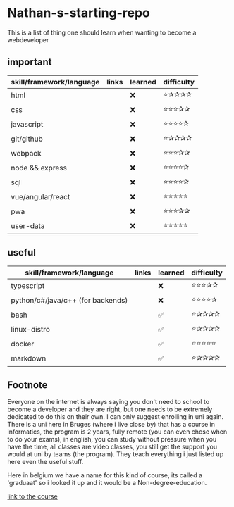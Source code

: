 # Nathan-s-starting-repo

This is a list of thing one should learn when wanting to become a webdeveloper


## important


|  skill/framework/language | links  | learned  | difficulty |
|---|---|---|---|
| html  |   | ❌  | ⭐✰✰✰✰ |
| css  |   | ❌  | ⭐⭐⭐✰✰ |
| javascript  |   | ❌  | ⭐⭐⭐⭐✰ |
| git/github  |   | ❌  | ⭐✰✰✰✰ |
| webpack  |   | ❌  | ⭐⭐⭐✰✰ |
| node && express  |   | ❌  | ⭐⭐⭐⭐✰ |
| sql  |   | ❌  | ⭐⭐⭐⭐✰ |
| vue/angular/react  |   | ❌  | ⭐⭐⭐⭐⭐ |
| pwa  |   | ❌  | ⭐⭐⭐✰✰ |
| user-data  |   | ❌  | ⭐⭐⭐⭐⭐ |




## useful 

|  skill/framework/language | links  | learned  | difficulty |
|---|---|---|---|
| typescript  |  | ❌  | ⭐⭐⭐✰✰ 
| python/c#/java/c++ (for backends)  |   | ❌  | ⭐⭐⭐⭐✰ |
|  bash |   | ✅  | ⭐✰✰✰✰ |
|  linux-distro |   | ✅  | ⭐✰✰✰✰ |
|  docker |   | ✅  | ⭐⭐⭐⭐⭐ |
|  markdown |   | ✅  | ⭐✰✰✰✰ |




## Footnote

Everyone on the internet is always saying you don't need to school to become a developer and they are right, but one needs to be extremely dedicated to do this on their own. I can only suggest enrolling in uni again. There is a uni here in Bruges (where i live close by) that has a course in informatics, the program is 2 years, fully remote (you can even chose when to do your exams), in english, you can study without pressure when you have the time, all classes are video classes, you still get the support you would at uni by teams (the program). They teach everything i just listed up here even the useful stuff.

Here in belgium we have a name for this kind of course, its called a 'graduaat' so i looked it up and it would be a Non-degree-education.


[link to the course](https://www.howest.be/nl/opleidingen/graduaat/programmeren#opleidingsprogramma)
